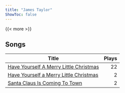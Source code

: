 ```yaml
---
title: "James Taylor"
ShowToc: false
---
```


{{< more >}}

## Songs
Title | Plays 
----- | -----: 
[Have Yourself A Merry Little Christmas](/songs/have-yourself-a-merry-little-christmas) | 22
[Have Yourself a Merry Little Christmas](/songs/have-yourself-a-merry-little-christmas) | 2
[Santa Claus Is Coming To Town](/songs/santa-claus-is-coming-to-town) | 2

